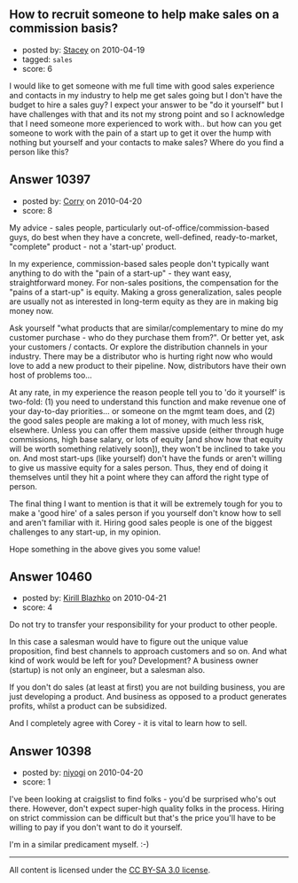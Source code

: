 ## How to recruit someone to help make sales on a commission basis?

- posted by: [Stacey](https://stackexchange.com/users/-1/9534-stacey) on 2010-04-19
- tagged: `sales`
- score: 6

I would like to get someone with me full time with good sales experience  and contacts in my industry to help me get sales going but I don't have the budget to hire a sales guy? I expect your answer to be "do it yourself" but I have challenges with that and its not my strong point and so I  acknowledge that I need someone more experienced to work with.. but how can you get someone to work with the pain of a start up to get it over the hump with nothing but yourself and your contacts to make sales? Where do you find a person like this?


## Answer 10397

- posted by: [Corry](https://stackexchange.com/users/-1/3172-corry) on 2010-04-20
- score: 8

My advice - sales people, particularly out-of-office/commission-based guys, do best when they have a concrete, well-defined, ready-to-market, "complete" product - not a 'start-up' product.

In my experience, commission-based sales people don't typically want anything to do with the "pain of a start-up" - they want easy, straightforward money. For non-sales positions, the compensation for the "pains of a start-up" is equity. Making a gross generalization, sales people are usually not as interested in long-term equity as they are in making big money now.

Ask yourself "what products that are similar/complementary to mine do my customer purchase - who do they purchase them from?". Or better yet, ask your customers / contacts. Or explore the distribution channels in your industry. There may be a distributor who is hurting right now who would love to add a new product to their pipeline. Now, distributors have their own host of problems too...

At any rate, in my experience the reason people tell you to 'do it yourself' is two-fold: (1) you need to understand this function and make revenue one of your day-to-day priorities... or someone on the mgmt team does, and (2) the good sales people are making a lot of money, with much less risk, elsewhere. Unless you can offer them massive upside (either through huge commissions, high base salary, or lots of equity [and show how that equity will be worth something relatively soon]), they won't be inclined to take you on. And most start-ups (like yourself) don't have the funds or aren't willing to give us massive equity for a sales person. Thus, they end of doing it themselves until they hit a point where they can afford the right type of person.

The final thing I want to mention is that it will be extremely tough for you to make a 'good hire' of a sales person if you yourself don't know how to sell and aren't familiar with it. Hiring good sales people is one of the biggest challenges to any start-up, in my opinion.

Hope something in the above gives you some value!


## Answer 10460

- posted by: [Kirill Blazhko](https://stackexchange.com/users/-1/2273-kirill-blazhko) on 2010-04-21
- score: 4

Do not try to transfer your responsibility for your product to other people. 

In this case a salesman would have to figure out the unique value proposition, find best channels to approach customers and so on. And what kind of work would be left for you? Development? A business owner (startup) is not only an engineer, but a salesman also.


If you don't do sales (at least at first) you are not building business, you are just developing a product. And business as opposed to a product generates profits, whilst a product can be subsidized.

And I completely agree with Corey - it is vital to learn how to sell.


## Answer 10398

- posted by: [niyogi](https://stackexchange.com/users/-1/1521-niyogi) on 2010-04-20
- score: 1

I've been looking at craigslist to find folks - you'd be surprised who's out there.  However, don't expect super-high quality folks in the process.  Hiring on strict commission can be difficult but that's the price you'll have to be willing to pay if you don't want to do it yourself.

I'm in a similar predicament myself. :-)



---

All content is licensed under the [CC BY-SA 3.0 license](https://creativecommons.org/licenses/by-sa/3.0/).

